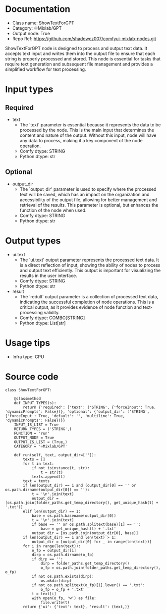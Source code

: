 # Documentation
- Class name: ShowTextForGPT
- Category: ♾️Mixlab/GPT
- Output node: True
- Repo Ref: https://github.com/shadowcz007/comfyui-mixlab-nodes.git

ShowTextForGPT node is designed to process and output text data. It accepts text input and writes them into the output file to ensure that each string is properly processed and stored. This node is essential for tasks that require text generation and subsequent file management and provides a simplified workflow for text processing.

# Input types
## Required
- text
    - The `text' parameter is essential because it represents the data to be processed by the node. This is the main input that determines the content and nature of the output. Without this input, node will have any data to process, making it a key component of the node operation.
    - Comfy dtype: STRING
    - Python dtype: str
## Optional
- output_dir
    - The `output_dir' parameter is used to specify where the processed text will be saved, which has an impact on the organization and accessibility of the output file, allowing for better management and retrieval of the results. This parameter is optional, but enhances the function of the node when used.
    - Comfy dtype: STRING
    - Python dtype: str

# Output types
- ui.text
    - The `ui.text' output parameter represents the processed text data. It is a direct reflection of input, showing the ability of nodes to process and output text efficiently. This output is important for visualizing the results in the user interface.
    - Comfy dtype: STRING
    - Python dtype: str
- result
    - The `redult' output parameter is a collection of processed text data, indicating the successful completion of node operations. This is a critical output, as it provides evidence of node function and text-processing validity.
    - Comfy dtype: COMBO[STRING]
    - Python dtype: List[str]

# Usage tips
- Infra type: CPU

# Source code
```
class ShowTextForGPT:

    @classmethod
    def INPUT_TYPES(s):
        return {'required': {'text': ('STRING', {'forceInput': True, 'dynamicPrompts': False})}, 'optional': {'output_dir': ('STRING', {'forceInput': True, 'default': '', 'multiline': True, 'dynamicPrompts': False})}}
    INPUT_IS_LIST = True
    RETURN_TYPES = ('STRING',)
    FUNCTION = 'run'
    OUTPUT_NODE = True
    OUTPUT_IS_LIST = (True,)
    CATEGORY = '♾️Mixlab/GPT'

    def run(self, text, output_dir=['']):
        texts = []
        for t in text:
            if not isinstance(t, str):
                t = str(t)
            texts.append(t)
        text = texts
        if len(output_dir) == 1 and (output_dir[0] == '' or os.path.dirname(output_dir[0]) == ''):
            t = '\n'.join(text)
            output_dir = [os.path.join(folder_paths.get_temp_directory(), get_unique_hash(t) + '.txt')]
        elif len(output_dir) == 1:
            base = os.path.basename(output_dir[0])
            t = '\n'.join(text)
            if base == '' or os.path.splitext(base)[1] == '':
                base = get_unique_hash(t) + '.txt'
            output_dir = [os.path.join(output_dir[0], base)]
        if len(output_dir) == 1 and len(text) > 1:
            output_dir = [output_dir[0] for _ in range(len(text))]
        for i in range(len(text)):
            o_fp = output_dir[i]
            dirp = os.path.dirname(o_fp)
            if dirp == '':
                dirp = folder_paths.get_temp_directory()
                o_fp = os.path.join(folder_paths.get_temp_directory(), o_fp)
            if not os.path.exists(dirp):
                os.mkdir(dirp)
            if not os.path.splitext(o_fp)[1].lower() == '.txt':
                o_fp = o_fp + '.txt'
            t = text[i]
            with open(o_fp, 'w') as file:
                file.write(t)
        return {'ui': {'text': text}, 'result': (text,)}
```